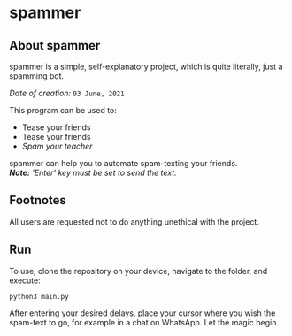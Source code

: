 # spammer

## About spammer

spammer is a simple, self-explanatory project, which is quite literally, just a spamming bot.

*Date of creation:* `03 June, 2021`

This program can be used to:
- Tease your friends
- Tease your friends
- *Spam your teacher*

spammer can help you to automate spam-texting your friends. \
*<b>Note:</b> 'Enter' key must be set to send the text.* 

## Footnotes

All users are requested not to do anything unethical with the project.

## Run

To use, clone the repository on your device, navigate to the folder, and execute:

```
python3 main.py
```

After entering your desired delays, place your cursor where you wish the spam-text to go, for example in a chat on WhatsApp. Let the magic begin.
